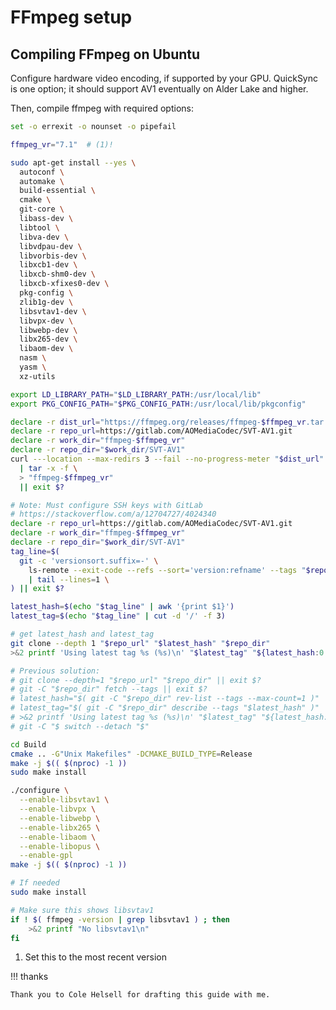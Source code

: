 # FFmpeg setup

<!--
SPDX-FileCopyrightText: Copyright 2017-2024, Douglas Myers-Turnbull
SPDX-PackageHomePage: https://dmyersturnbull.github.io
SPDX-License-Identifier: CC-BY-SA-4.0
-->

## Compiling FFmpeg on Ubuntu

Configure hardware video encoding, if supported by your GPU.
QuickSync is one option; it should support AV1 eventually on Alder Lake and higher.

Then, compile ffmpeg with required options:

```bash
set -o errexit -o nounset -o pipefail

ffmpeg_vr="7.1"  # (1)!

sudo apt-get install --yes \
  autoconf \
  automake \
  build-essential \
  cmake \
  git-core \
  libass-dev \
  libtool \
  libva-dev \
  libvdpau-dev \
  libvorbis-dev \
  libxcb1-dev \
  libxcb-shm0-dev \
  libxcb-xfixes0-dev \
  pkg-config \
  zlib1g-dev \
  libsvtav1-dev \
  libvpx-dev \
  libwebp-dev \
  libx265-dev \
  libaom-dev \
  nasm \
  yasm \
  xz-utils

export LD_LIBRARY_PATH="$LD_LIBRARY_PATH:/usr/local/lib"
export PKG_CONFIG_PATH="$PKG_CONFIG_PATH:/usr/local/lib/pkgconfig"

declare -r dist_url="https://ffmpeg.org/releases/ffmpeg-$ffmpeg_vr.tar.xz"
declare -r repo_url=https://gitlab.com/AOMediaCodec/SVT-AV1.git
declare -r work_dir="ffmpeg-$ffmpeg_vr"
declare -r repo_dir="$work_dir/SVT-AV1"
curl ---location --max-redirs 3 --fail --no-progress-meter "$dist_url" \
  | tar -x -f \
  > "ffmpeg-$ffmpeg_vr"
  || exit $?

# Note: Must configure SSH keys with GitLab
# https://stackoverflow.com/a/12704727/4024340
declare -r repo_url=https://gitlab.com/AOMediaCodec/SVT-AV1.git
declare -r work_dir="ffmpeg-$ffmpeg_vr"
declare -r repo_dir="$work_dir/SVT-AV1"
tag_line=$(
  git -c 'versionsort.suffix=-' \
    ls-remote --exit-code --refs --sort='version:refname' --tags "$repo_url" '*.*.*' \
    | tail --lines=1 \
) || exit $?

latest_hash=$(echo "$tag_line" | awk '{print $1}')
latest_tag=$(echo "$tag_line" | cut -d '/' -f 3)

# get latest_hash and latest_tag
git clone --depth 1 "$repo_url" "$latest_hash" "$repo_dir"
>&2 printf 'Using latest tag %s (%s)\n' "$latest_tag" "${latest_hash:0:12}"

# Previous solution:
# git clone --depth=1 "$repo_url" "$repo_dir" || exit $?
# git -C "$repo_dir" fetch --tags || exit $?
# latest_hash="$( git -C "$repo_dir" rev-list --tags --max-count=1 )" || exit $?
# latest_tag="$( git -C "$repo_dir" describe --tags "$latest_hash" )" || exit $?
# >&2 printf 'Using latest tag %s (%s)\n' "$latest_tag" "${latest_hash:0:12}"\
# git -C "$ switch --detach "$"

cd Build
cmake .. -G"Unix Makefiles" -DCMAKE_BUILD_TYPE=Release
make -j $(( $(nproc) -1 ))
sudo make install

./configure \
  --enable-libsvtav1 \
  --enable-libvpx \
  --enable-libwebp \
  --enable-libx265 \
  --enable-libaom \
  --enable-libopus \
  --enable-gpl
make -j $(( $(nproc) -1 ))

# If needed
sudo make install

# Make sure this shows libsvtav1
if ! $( ffmpeg -version | grep libsvtav1 ) ; then
    >&2 printf "No libsvtav1\n"
fi
```

1. Set this to the most recent version

!!! thanks

    Thank you to Cole Helsell for drafting this guide with me.
